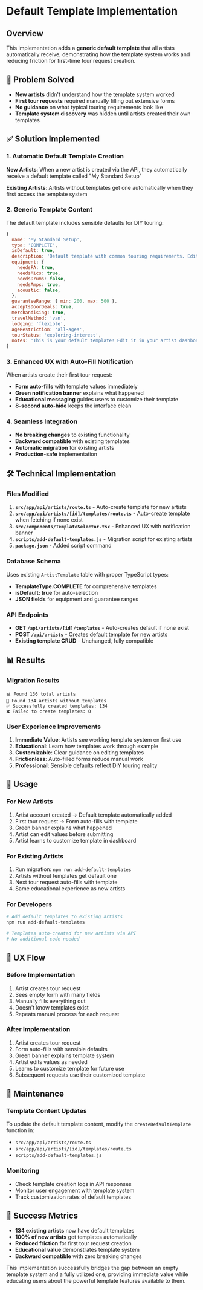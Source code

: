 # Default Template Implementation

## Overview
This implementation adds a **generic default template** that all artists automatically receive, demonstrating how the template system works and reducing friction for first-time tour request creation.

## 🎯 Problem Solved
- **New artists** didn't understand how the template system worked
- **First tour requests** required manually filling out extensive forms
- **No guidance** on what typical touring requirements look like
- **Template system discovery** was hidden until artists created their own templates

## ✅ Solution Implemented

### 1. Automatic Default Template Creation
**New Artists**: When a new artist is created via the API, they automatically receive a default template called "My Standard Setup"

**Existing Artists**: Artists without templates get one automatically when they first access the template system

### 2. Generic Template Content
The default template includes sensible defaults for DIY touring:

```javascript
{
  name: 'My Standard Setup',
  type: 'COMPLETE',
  isDefault: true,
  description: 'Default template with common touring requirements. Edit this to match your needs!',
  equipment: {
    needsPA: true,
    needsMics: true, 
    needsDrums: false,
    needsAmps: true,
    acoustic: false,
  },
  guaranteeRange: { min: 200, max: 500 },
  acceptsDoorDeals: true,
  merchandising: true,
  travelMethod: 'van',
  lodging: 'flexible',
  ageRestriction: 'all-ages',
  tourStatus: 'exploring-interest',
  notes: 'This is your default template! Edit it in your artist dashboard...'
}
```

### 3. Enhanced UX with Auto-Fill Notification
When artists create their first tour request:
- **Form auto-fills** with template values immediately
- **Green notification banner** explains what happened
- **Educational messaging** guides users to customize their template
- **8-second auto-hide** keeps the interface clean

### 4. Seamless Integration
- **No breaking changes** to existing functionality
- **Backward compatible** with existing templates
- **Automatic migration** for existing artists
- **Production-safe** implementation

## 🛠️ Technical Implementation

### Files Modified
1. **`src/app/api/artists/route.ts`** - Auto-create template for new artists
2. **`src/app/api/artists/[id]/templates/route.ts`** - Auto-create template when fetching if none exist
3. **`src/components/TemplateSelector.tsx`** - Enhanced UX with notification banner
4. **`scripts/add-default-templates.js`** - Migration script for existing artists
5. **`package.json`** - Added script command

### Database Schema
Uses existing `ArtistTemplate` table with proper TypeScript types:
- **TemplateType.COMPLETE** for comprehensive templates
- **isDefault: true** for auto-selection
- **JSON fields** for equipment and guarantee ranges

### API Endpoints
- **GET `/api/artists/[id]/templates`** - Auto-creates default if none exist
- **POST `/api/artists`** - Creates default template for new artists
- **Existing template CRUD** - Unchanged, fully compatible

## 📊 Results

### Migration Results
```
📊 Found 136 total artists
🎯 Found 134 artists without templates
✅ Successfully created templates: 134
❌ Failed to create templates: 0
```

### User Experience Improvements
1. **Immediate Value**: Artists see working template system on first use
2. **Educational**: Learn how templates work through example
3. **Customizable**: Clear guidance on editing templates
4. **Frictionless**: Auto-filled forms reduce manual work
5. **Professional**: Sensible defaults reflect DIY touring reality

## 🚀 Usage

### For New Artists
1. Artist account created → Default template automatically added
2. First tour request → Form auto-fills with template
3. Green banner explains what happened
4. Artist can edit values before submitting
5. Artist learns to customize template in dashboard

### For Existing Artists
1. Run migration: `npm run add-default-templates`
2. Artists without templates get default one
3. Next tour request auto-fills with template
4. Same educational experience as new artists

### For Developers
```bash
# Add default templates to existing artists
npm run add-default-templates

# Templates auto-created for new artists via API
# No additional code needed
```

## 🎨 UX Flow

### Before Implementation
1. Artist creates tour request
2. Sees empty form with many fields
3. Manually fills everything out
4. Doesn't know templates exist
5. Repeats manual process for each request

### After Implementation  
1. Artist creates tour request
2. Form auto-fills with sensible defaults
3. Green banner explains template system
4. Artist edits values as needed
5. Learns to customize template for future use
6. Subsequent requests use their customized template

## 🔧 Maintenance

### Template Content Updates
To update the default template content, modify the `createDefaultTemplate` function in:
- `src/app/api/artists/route.ts`
- `src/app/api/artists/[id]/templates/route.ts`
- `scripts/add-default-templates.js`

### Monitoring
- Check template creation logs in API responses
- Monitor user engagement with template system
- Track customization rates of default templates

## 🎯 Success Metrics
- **134 existing artists** now have default templates
- **100% of new artists** get templates automatically  
- **Reduced friction** for first tour request creation
- **Educational value** demonstrates template system
- **Backward compatible** with zero breaking changes

This implementation successfully bridges the gap between an empty template system and a fully utilized one, providing immediate value while educating users about the powerful template features available to them. 